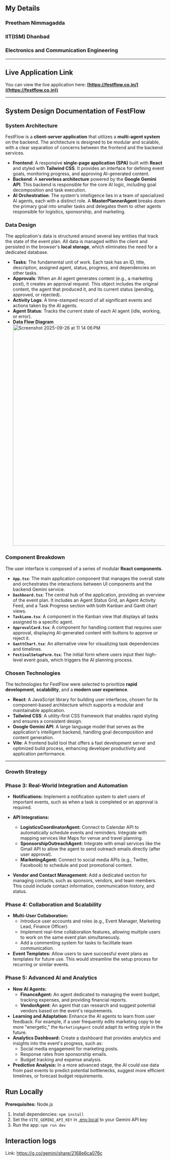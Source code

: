 ## My Details
### Preetham Nimmagadda 
### IIT(ISM) Dhanbad
### Electronics and Communication Engineering

---

## Live Application Link

You can view the live application here: **[https://festflow.co.in/]((https://festflow.co.in))**

---

## System Design Documentation of FestFlow

### System Architecture

FestFlow is a **client-server application** that utilizes a **multi-agent system** on the backend. The architecture is designed to be modular and scalable, with a clear separation of concerns between the frontend and the backend services.

* **Frontend**: A responsive **single-page application (SPA)** built with **React** and styled with **Tailwind CSS**. It provides an interface for defining event goals, monitoring progress, and approving AI-generated content.
* **Backend**: A **serverless architecture** powered by the **Google Gemini API**. This backend is responsible for the core AI logic, including goal decomposition and task execution.
* **AI Orchestration**: The system's intelligence lies in a team of specialized AI agents, each with a distinct role. A **MasterPlannerAgent** breaks down the primary goal into smaller tasks and delegates them to other agents responsible for logistics, sponsorship, and marketing.

### Data Design

The application's data is structured around several key entities that track the state of the event plan. All data is managed within the client and persisted in the browser's **local storage**, which eliminates the need for a dedicated database.

* **Tasks**: The fundamental unit of work. Each task has an ID, title, description, assigned agent, status, progress, and dependencies on other tasks.
* **Approvals**: When an AI agent generates content (e.g., a marketing post), it creates an approval request. This object includes the original content, the agent that produced it, and its current status (pending, approved, or rejected).
* **Activity Logs**: A time-stamped record of all significant events and actions taken by the AI agents.
* **Agent Status**: Tracks the current state of each AI agent (idle, working, or error).
* **Data Flow Diagram**
  <img width="867" height="693" alt="Screenshot 2025-09-26 at 11 14 06 PM" src="https://github.com/user-attachments/assets/9801aae5-ded7-491e-8377-36bb0c057ebf" />

  
### Component Breakdown

The user interface is composed of a series of modular **React components**.

* **`App.tsx`**: The main application component that manages the overall state and orchestrates the interactions between UI components and the backend Gemini service.
* **`Dashboard.tsx`**: The central hub of the application, providing an overview of the event plan. It includes an Agent Status Grid, an Agent Activity Feed, and a Task Progress section with both Kanban and Gantt chart views.
* **`TaskLane.tsx`**: A component in the Kanban view that displays all tasks assigned to a specific agent.
* **`ApprovalCard.tsx`**: A component for handling content that requires user approval, displaying AI-generated content with buttons to approve or reject it.
* **`GanttChart.tsx`**: An alternative view for visualizing task dependencies and timelines.
* **`FestivalSetupForm.tsx`**: The initial form where users input their high-level event goals, which triggers the AI planning process.

### Chosen Technologies

The technologies for FestFlow were selected to prioritize **rapid development**, **scalability**, and a **modern user experience**.

* **React**: A JavaScript library for building user interfaces, chosen for its component-based architecture which supports a modular and maintainable application.
* **Tailwind CSS**: A utility-first CSS framework that enables rapid styling and ensures a consistent design.
* **Google Gemini API**: A large language model that serves as the application's intelligent backend, handling goal decomposition and content generation.
* **Vite**: A frontend build tool that offers a fast development server and optimized build process, enhancing developer productivity and application performance.
---

### Growth Strategy

### Phase 3: Real-World Integration and Automation

* **Notifications:** Implement a notification system to alert users of important events, such as when a task is completed or an approval is required.

* **API Integrations:**
    * **LogisticsCoordinatorAgent:** Connect to Calendar API to automatically schedule events and reminders. Integrate with mapping services like Maps for venue and travel planning.
    * **SponsorshipOutreachAgent:** Integrate with email services like the Gmail API to allow the agent to send outreach emails directly (after user approval).
    * **MarketingAgent:** Connect to social media APIs (e.g., Twitter, Facebook) to schedule and post promotional content.
* **Vendor and Contact Management:** Add a dedicated section for managing contacts, such as sponsors, vendors, and team members. This could include contact information, communication history, and status.

### Phase 4: Collaboration and Scalability

* **Multi-User Collaboration:**
    * Introduce user accounts and roles (e.g., Event Manager, Marketing Lead, Finance Officer).
    * Implement real-time collaboration features, allowing multiple users to work on the same event plan simultaneously.
    * Add a commenting system for tasks to facilitate team communication.
* **Event Templates:** Allow users to save successful event plans as templates for future use. This would streamline the setup process for recurring or similar events.

### Phase 5: Advanced AI and Analytics

* **New AI Agents:**
    * **FinanceAgent:** An agent dedicated to managing the event budget, tracking expenses, and providing financial reports.
    * **VendorAgent:** An agent that can research and suggest potential vendors based on the event's requirements.
* **Learning and Adaptation:** Enhance the AI agents to learn from user feedback. For example, if a user frequently edits marketing copy to be more "energetic," the `MarketingAgent` could adapt its writing style in the future.
* **Analytics Dashboard:** Create a dashboard that provides analytics and insights into the event's progress, such as:
    * Social media engagement for marketing posts.
    * Response rates from sponsorship emails.
    * Budget tracking and expense analysis.
* **Predictive Analysis:** In a more advanced stage, the AI could use data from past events to predict potential bottlenecks, suggest more efficient timelines, or forecast budget requirements.



## Run Locally

**Prerequisites:**  Node.js

1. Install dependencies:
   `npm install`
2. Set the `VITE_GEMINI_API_KEY` in [.env.local](.env.local) to your Gemini API key
3. Run the app:
   `npm run dev`


 ## Interaction logs

Link: https://g.co/gemini/share/2168e6ca076c

